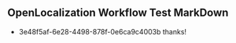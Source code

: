 ## OpenLocalization Workflow Test MarkDown
* 3e48f5af-6e28-4498-878f-0e6ca9c4003b thanks!

<!--HONumber=Jul16_HO3-->



